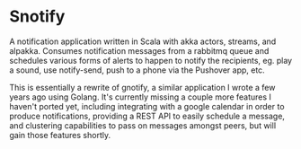 # Snotify

A notification application written in Scala with akka actors, streams, and alpakka. Consumes
notification messages from a rabbitmq queue and schedules various forms of alerts to happen
to notify the recipients, eg. play a sound, use notify-send, push to a phone via the
Pushover app, etc.

This is essentially a rewrite of gnotify, a similar application I wrote a few years ago using
Golang. It's currently missing a couple more features I haven't ported yet, including
integrating with a google calendar in order to produce notifications, providing a REST API to
easily schedule a message, and clustering capabilities to pass on messages amongst peers,
but will gain those features shortly.
